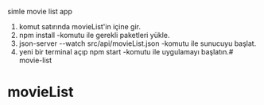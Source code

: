 
simle movie list app

1) komut satırında movieList'in içine gir.
2) npm install      -komutu ile gerekli paketleri yükle.
3) json-server --watch src/api/movieList.json        -komutu ile  sunucuyu başlat.
4) yeni bir terminal açıp    npm start    -komutu ile uygulamayı başlatın.# movie-list
# movieList
